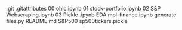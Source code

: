 .git
.gitattributes
00 ohlc.ipynb
01 stock-portfolio.ipynb
02 S&P Webscraping.ipynb
03 Pickle .ipynb
EDA mpl-finance.ipynb
generate files.py
README.md
S&P500
sp500tickers.pickle
